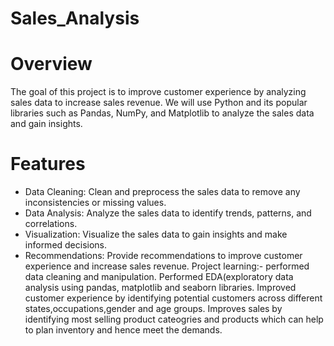 # Sales_Analysis
# Overview
The goal of this project is to improve customer experience by analyzing sales data to increase sales revenue. We will use Python and its popular libraries such as Pandas, NumPy, and Matplotlib to analyze the sales data and gain insights.
# Features
- Data Cleaning: Clean and preprocess the sales data to remove any inconsistencies or missing values.
- Data Analysis: Analyze the sales data to identify trends, patterns, and correlations.
- Visualization: Visualize the sales data to gain insights and make informed decisions.
- Recommendations: Provide recommendations to improve customer experience and increase sales revenue.
Project learning:- performed data cleaning and manipulation.
Performed EDA(exploratory data analysis using pandas, matplotlib and seaborn libraries.
Improved customer experience by identifying potential customers across different states,occupations,gender and age groups.
Improves sales by identifying most selling product cateogries and products which can help to plan inventory and hence meet the demands. 
